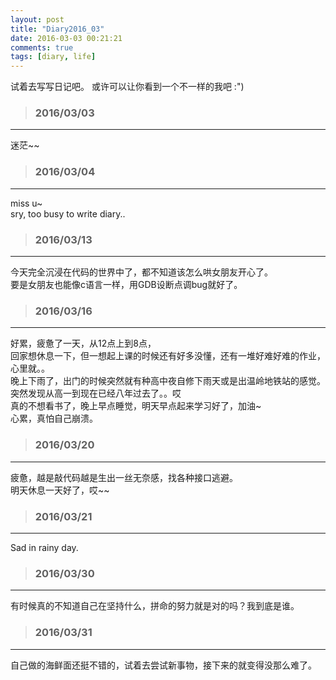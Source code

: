 ```yaml
---
layout: post
title: "Diary2016_03"
date: 2016-03-03 00:21:21
comments: true
tags: [diary, life]
---
```


试着去写写日记吧。 或许可以让你看到一个不一样的我吧 :")  

<!--more-->
   


>### 2016/03/03 ###
----------
迷茫~~    
<img  style="max-height:530px" class="lazy" data-original="/images/blog/160303_diary/lost.JPG">
 


>### 2016/03/04 ###
----------
miss u~    
sry, too busy to write diary..        
<img  style="max-height:530px" class="lazy" data-original="/images/blog/160303_diary/missu.JPG">
 

>### 2016/03/13 ###
----------
今天完全沉浸在代码的世界中了，都不知道该怎么哄女朋友开心了。    
要是女朋友也能像c语言一样，用GDB设断点调bug就好了。      
<img  style="max-height:530px" class="lazy" data-original="/images/blog/160303_diary/icecream.JPG">
 

>### 2016/03/16 ###
----------
好累，疲惫了一天，从12点上到8点，    
回家想休息一下，但一想起上课的时候还有好多没懂，还有一堆好难好难的作业，心里就。。    
晚上下雨了，出门的时候突然就有种高中夜自修下雨天或是出温岭地铁站的感觉。    
突然发现从高一到现在已经八年过去了。。哎       
真的不想看书了，晚上早点睡觉，明天早点起来学习好了，加油~       
心累，真怕自己崩溃。    
<img  style="max-height:530px" class="lazy" data-original="/images/blog/160303_diary/busy.JPG">
 

>### 2016/03/20 ###
----------
疲惫，越是敲代码越是生出一丝无奈感，找各种接口逃避。    
明天休息一天好了，哎~~       
<img  style="max-height:430px" class="lazy" data-original="/images/blog/160303_diary/itta.JPG">
 

>### 2016/03/21 ###
----------
Sad in rainy day.    
<img  style="max-height:430px" class="lazy" data-original="/images/blog/160303_diary/sadrabbit.JPG">
 

>### 2016/03/30 ###
----------
有时候真的不知道自己在坚持什么，拼命的努力就是对的吗？我到底是谁。     
<img  style="max-height:430px" class="lazy" data-original="/images/blog/160303_diary/panda.png">
 

>### 2016/03/31 ###
----------
自己做的海鲜面还挺不错的，试着去尝试新事物，接下来的就变得没那么难了。      
<img style="max-height:430px" class="lazy" data-original="/images/blog/160303_diary/noodle.JPG">
 